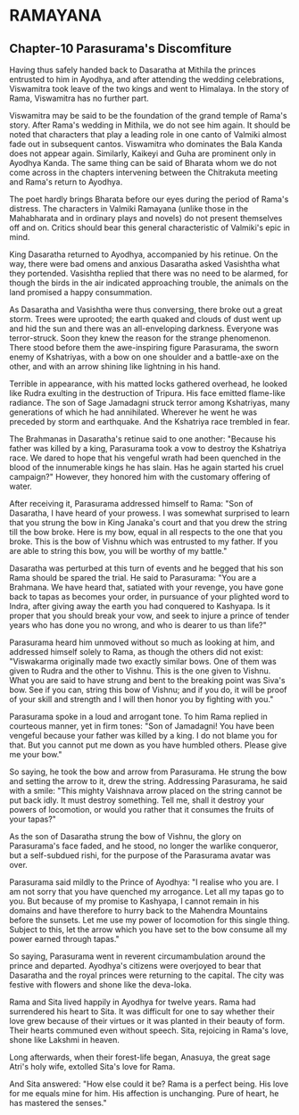# RAMAYANA
## Chapter-10 Parasurama's Discomfiture

Having thus safely handed back to Dasaratha at Mithila the princes entrusted to him in Ayodhya, and after attending the wedding celebrations, Viswamitra took leave of the two kings and went to Himalaya. In the story of Rama, Viswamitra has no further part.

Viswamitra may be said to be the foundation of the grand temple of Rama's story. After Rama's wedding in Mithila, we do not see him again. It should be noted that characters that play a leading role in one canto of Valmiki almost fade out in subsequent cantos. Viswamitra who dominates the Bala Kanda does not appear again. Similarly, Kaikeyi and Guha are prominent only in Ayodhya Kanda. The same thing can be said of Bharata whom we do not come across in the chapters intervening between the Chitrakuta meeting and Rama's return to Ayodhya.

The poet hardly brings Bharata before our eyes during the period of Rama's distress. The characters in Valmiki Ramayana (unlike those in the Mahabharata and in ordinary plays and novels) do not present themselves off and on. Critics should bear this general characteristic of Valmiki's epic in mind.

King Dasaratha returned to Ayodhya, accompanied by his retinue. On the way, there were bad omens and anxious Dasaratha asked Vasishtha what they portended. Vasishtha replied that there was no need to be alarmed, for though the birds in the air indicated approaching trouble, the animals on the land promised a happy consummation.

As Dasaratha and Vasishtha were thus conversing, there broke out a great storm. Trees were uprooted; the earth quaked and clouds of dust went up and hid the sun and there was an all-enveloping darkness. Everyone was terror-struck. Soon they knew the reason for the strange phenomenon. There stood before them the awe-inspiring figure Parasurama, the sworn enemy of Kshatriyas, with a bow on one shoulder and a battle-axe on the other, and with an arrow shining like lightning in his hand.

Terrible in appearance, with his matted locks gathered overhead, he looked like Rudra exulting in the destruction of Tripura. His face emitted flame-like radiance. The son of Sage Jamadagni struck terror among Kshatriyas, many generations of which he had annihilated. Wherever he went he was preceded by storm and earthquake. And the Kshatriya race trembled in fear.

The Brahmanas in Dasaratha's retinue said to one another: "Because his father was killed by a king, Parasurama took a vow to destroy the Kshatriya race. We dared to hope that his vengeful wrath had been quenched in the blood of the innumerable kings he has slain. Has he again started his cruel campaign?" However, they honored him with the customary offering of water.

After receiving it, Parasurama addressed himself to Rama: "Son of Dasaratha, I have heard of your prowess. I was somewhat surprised to learn that you strung the bow in King Janaka's court and that you drew the string till the bow broke. Here is my bow, equal in all respects to the one that you broke. This is the bow of Vishnu which was entrusted to my father. If you are able to string this bow, you will be worthy of my battle."

Dasaratha was perturbed at this turn of events and he begged that his son Rama should be spared the trial. He said to Parasurama: "You are a Brahmana. We have heard that, satiated with your revenge, you have gone back to tapas as becomes your order, in pursuance of your plighted word to Indra, after giving away the earth you had conquered to Kashyapa. Is it proper that you should break your vow, and seek to injure a prince of tender years who has done you no wrong, and who is dearer to us than life?"

Parasurama heard him unmoved without so much as looking at him, and addressed himself solely to Rama, as though the others did not exist: "Viswakarma originally made two exactly similar bows. One of them was given to Rudra and the other to Vishnu. This is the one given to Vishnu. What you are said to have strung and bent to the breaking point was Siva's bow. See if you can, string this bow of Vishnu; and if you do, it will be proof of your skill and strength and I will then honor you by fighting with you."

Parasurama spoke in a loud and arrogant tone. To him Rama replied in courteous manner, yet in firm tones: "Son of Jamadagni! You have been vengeful because your father was killed by a king. I do not blame you for that. But you cannot put me down as you have humbled others. Please give me your bow."

So saying, he took the bow and arrow from Parasurama. He strung the bow and setting the arrow to it, drew the string. Addressing Parasurama, he said with a smile: "This mighty Vaishnava arrow placed on the string cannot be put back idly. It must destroy something. Tell me, shall it destroy your powers of locomotion, or would you rather that it consumes the fruits of your tapas?"

As the son of Dasaratha strung the bow of Vishnu, the glory on Parasurama's face faded, and he stood, no longer the warlike conqueror, but a self-subdued rishi, for the purpose of the Parasurama avatar was over.

Parasurama said mildly to the Prince of Ayodhya: "I realise who you are. I am not sorry that you have quenched my arrogance. Let all my tapas go to you. But because of my promise to Kashyapa, I cannot remain in his domains and have therefore to hurry back to the Mahendra Mountains before the sunsets. Let me use my power of locomotion for this single thing. Subject to this, let the arrow which you have set to the bow consume all my power earned through tapas."

So saying, Parasurama went in reverent circumambulation around the prince and departed. Ayodhya's citizens were overjoyed to bear that Dasaratha and the royal princes were returning to the capital. The city was festive with flowers and shone like the deva-loka.

Rama and Sita lived happily in Ayodhya for twelve years. Rama had surrendered his heart to Sita. It was difficult for one to say whether their love grew because of their virtues or it was planted in their beauty of form. Their hearts communed even without speech. Sita, rejoicing in Rama's love, shone like Lakshmi in heaven.

Long afterwards, when their forest-life began, Anasuya, the great sage Atri's holy wife, extolled Sita's love for Rama.

And Sita answered: "How else could it be? Rama is a perfect being. His love for me equals mine for him. His affection is unchanging. Pure of heart, he has mastered the senses."